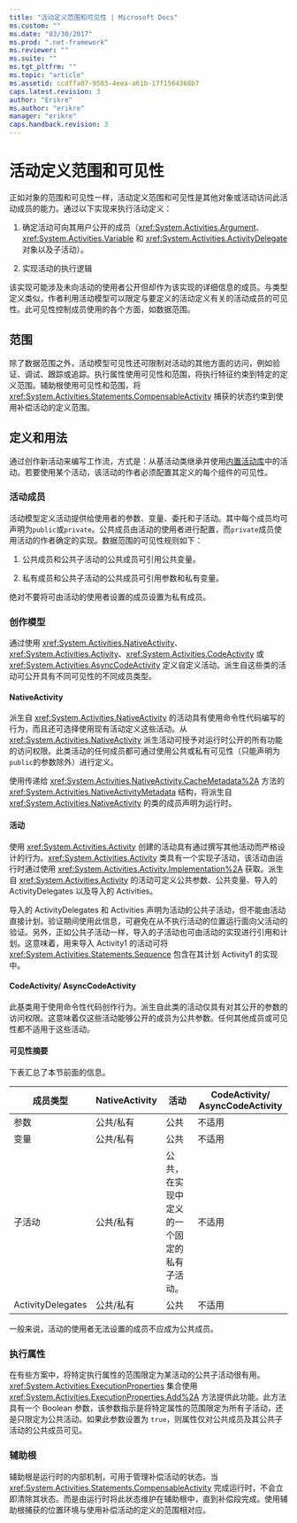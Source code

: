 ```yaml
---
title: "活动定义范围和可见性 | Microsoft Docs"
ms.custom: ""
ms.date: "03/30/2017"
ms.prod: ".net-framework"
ms.reviewer: ""
ms.suite: ""
ms.tgt_pltfrm: ""
ms.topic: "article"
ms.assetid: ccdffa07-9503-4eea-a61b-17f1564368b7
caps.latest.revision: 3
author: "Erikre"
ms.author: "erikre"
manager: "erikre"
caps.handback.revision: 3
---
```

# 活动定义范围和可见性
正如对象的范围和可见性一样，活动定义范围和可见性是其他对象或活动访问此活动成员的能力。通过以下实现来执行活动定义：  
  
1.  确定活动可向其用户公开的成员（<xref:System.Activities.Argument>、<xref:System.Activities.Variable> 和 <xref:System.Activities.ActivityDelegate> 对象以及子活动）。  
  
2.  实现活动的执行逻辑  
  
 该实现可能涉及未向活动的使用者公开但却作为该实现的详细信息的成员。与类型定义类似，作者利用活动模型可以限定与要定义的活动定义有关的活动成员的可见性。此可见性控制成员使用的各个方面，如数据范围。  
  
## 范围  
 除了数据范围之外，活动模型可见性还可限制对活动的其他方面的访问，例如验证、调试、跟踪或追踪。执行属性使用可见性和范围，将执行特征约束到特定的定义范围。辅助根使用可见性和范围，将 <xref:System.Activities.Statements.CompensableActivity> 捕获的状态约束到使用补偿活动的定义范围。  
  
## 定义和用法  
 通过创作新活动来编写工作流，方式是：从基活动类继承并使用[内置活动库](../../../docs/framework/windows-workflow-foundation//net-framework-4-5-built-in-activity-library.md)中的活动。若要使用某个活动，该活动的作者必须配置其定义的每个组件的可见性。  
  
### 活动成员  
 活动模型定义活动提供给使用者的参数、变量、委托和子活动。其中每个成员均可声明为`public`或`private`。公共成员由活动的使用者进行配置，而`private`成员使用活动的作者确定的实现。数据范围的可见性规则如下：  
  
1.  公共成员和公共子活动的公共成员可引用公共变量。  
  
2.  私有成员和公共子活动的公共成员可引用参数和私有变量。  
  
 绝对不要将可由活动的使用者设置的成员设置为私有成员。  
  
### 创作模型  
 通过使用 <xref:System.Activities.NativeActivity>、<xref:System.Activities.Activity>、<xref:System.Activities.CodeActivity> 或 <xref:System.Activities.AsyncCodeActivity> 定义自定义活动。派生自这些类的活动可公开具有不同可见性的不同成员类型。  
  
#### NativeActivity  
 派生自 <xref:System.Activities.NativeActivity> 的活动具有使用命令性代码编写的行为，而且还可选择使用现有活动定义这些活动。从 <xref:System.Activities.NativeActivity> 派生活动可授予对运行时公开的所有功能的访问权限。此类活动的任何成员都可通过使用公共或私有可见性（只能声明为`public`的参数除外）进行定义。  
  
 使用传递给 <xref:System.Activities.NativeActivity.CacheMetadata%2A> 方法的 <xref:System.Activities.NativeActivityMetadata> 结构，将派生自 <xref:System.Activities.NativeActivity> 的类的成员声明为运行时。  
  
#### 活动  
 使用 <xref:System.Activities.Activity> 创建的活动具有通过撰写其他活动而严格设计的行为。<xref:System.Activities.Activity> 类具有一个实现子活动，该活动由运行时通过使用 <xref:System.Activities.Activity.Implementation%2A> 获取。派生自 <xref:System.Activities.Activity> 的活动可定义公共参数、公共变量、导入的 ActivityDelegates 以及导入的 Activities。  
  
 导入的 ActivityDelegates 和 Activities 声明为活动的公共子活动，但不能由活动直接计划。验证期间使用此信息，可避免在从不执行活动的位置运行面向父活动的验证。另外，正如公共子活动一样，导入的子活动也可由活动的实现进行引用和计划。这意味着，用来导入 Activity1 的活动可将 <xref:System.Activities.Statements.Sequence> 包含在其计划 Activity1 的实现中。  
  
#### CodeActivity\/ AsyncCodeActivity  
 此基类用于使用命令性代码创作行为。派生自此类的活动仅具有对其公开的参数的访问权限。这意味着仅这些活动能够公开的成员为公共参数。任何其他成员或可见性都不适用于这些活动。  
  
#### 可见性摘要  
 下表汇总了本节前面的信息。  
  
|成员类型|NativeActivity|活动|CodeActivity\/ AsyncCodeActivity|  
|----------|--------------------|--------|--------------------------------------|  
|参数|公共\/私有|公共|不适用|  
|变量|公共\/私有|公共|不适用|  
|子活动|公共\/私有|公共，在实现中定义的一个固定的私有子活动。|不适用|  
|ActivityDelegates|公共\/私有|公共|不适用|  
  
 一般来说，活动的使用者无法设置的成员不应成为公共成员。  
  
### 执行属性  
 在有些方案中，将特定执行属性的范围限定为某活动的公共子活动很有用。<xref:System.Activities.ExecutionProperties> 集合使用 <xref:System.Activities.ExecutionProperties.Add%2A> 方法提供此功能。此方法具有一个 Boolean 参数，该参数指示是将特定属性的范围限定为所有子活动，还是只限定为公共活动。如果此参数设置为 `true`，则属性仅对公共成员及其公共子活动的公共成员可见。  
  
### 辅助根  
 辅助根是运行时的内部机制，可用于管理补偿活动的状态。当 <xref:System.Activities.Statements.CompensableActivity> 完成运行时，不会立即清除其状态。而是由运行时将此状态维护在辅助根中，直到补偿段完成。使用辅助根捕获的位置环境与使用补偿活动的定义的范围相对应。